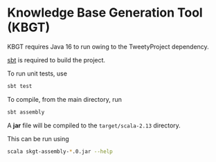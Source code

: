 # Knowledge Base Generation Tool (KBGT)

KBGT requires Java 16 to run owing to the TweetyProject dependency.

[sbt](https://www.scala-sbt.org/1.x/docs/Setup.html) is required to build the project.

To run unit tests, use

```sh
sbt test
```

To compile, from the main directory, run

```sh
sbt assembly
```

A **jar** file will be compiled to the `target/scala-2.13` directory.

This can be run using

```sh
scala skgt-assembly-*.0.jar --help
```
